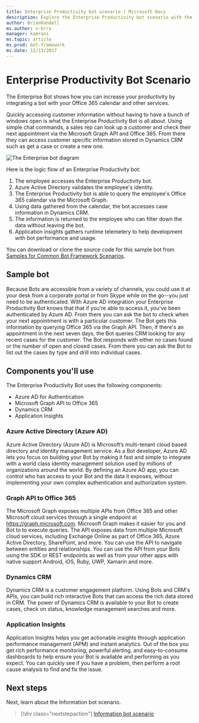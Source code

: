 ```yaml
---
title: Enterprise Productivity bot scenario | Microsoft Docs
description: Explore the Enterprise Productivity bot scenario with the Bot Framework.
author: BrianRandell
ms.author: v-brra
manager: kamrani
ms.topic: article
ms.prod: bot-framework
ms.date: 12/13/2017
---
```

# Enterprise Productivity Bot Scenario
The Enterprise Bot shows how you can increase your productivity by integrating a bot with your Office 365 calendar and other services.

Quickly accessing customer information without having to have a bunch of windows open is what the Enterprise Productivity Bot is all about. Using simple chat commands, a sales rep can look up a customer and check their next appointment via the Microsoft Graph API and Office 365. From there they can access customer specific information stored in Dynamics CRM such as get a case or create a new one.

![The Enterprise bot diagram](~/media/scenarios/bot-service-scenario-enterprise-bot.png)

Here is the logic flow of an Enterprise Productivity bot:

1. The employee accesses the Enterprise Productivity bot.
2. Azure Active Directory validates the employee's identity.
3. The Enterprise Productivity bot is able to query the employee's Office 365 calendar via the Microsoft Graph.
4. Using data gathered from the calendar, the bot accesses case information in Dynamics CRM.
5. The information is returned to the employee who can filter down the data without leaving the bot.
6. Application insights gathers runtime telemetery to help development with bot performance and usage.

You can download or clone the source code for this sample bot from [Samples for Common Bot Framework Scenarios](https://aka.ms/bot/scenarios).

## Sample bot
Because Bots are accessible from a variety of channels, you could use it at your desk from a corporate portal or from Skype while on the go--you just need to be authenticated. With Azure AD integration your Enterprise Productivity Bot knows that that if you're able to access it, you've been authenticated by Azure AD. From there you can ask the bot to check when your next appointment is with a particular customer. The Bot gets this information by querying Office 365 via the Graph API. Then, if there's an appointment in the next seven days, the Bot queries CRM looking for any recent cases for the customer. The Bot responds with either no cases found or the number of open and closed cases. From there you can ask the Bot to list out the cases by type and drill into individual cases.

## Components you'll use
The Enterprise Productivity Bot uses the following components:
-   Azure AD for Authentication
-   Microsoft Graph API to Office 365
-   Dynamics CRM
-   Application Insights

### Azure Active Directory (Azure AD)
Azure Active Directory (Azure AD) is Microsoft’s multi-tenant cloud based directory and identity management service. As a Bot developer, Azure AD lets you focus on building your Bot by making it fast and simple to integrate with a world class identity management solution used by millions of organizations around the world. By defining an Azure AD app, you can control who has access to your Bot and the data it exposes, without implementing your own complex authentication and authorization system.

### Graph API to Office 365
The Microsoft Graph exposes multiple APIs from Office 365 and other Microsoft cloud services through a single endpoint at https://graph.microsoft.com. Microsoft Graph makes it easier for you and Bot to to execute queries. The API exposes data from  multiple Microsoft cloud services, including Exchange Online as part of Office 365, Azure Active Directory, SharePoint, and more. You can use the API to navigate between entities and relationships. You can use the API from your Bots using the SDK or REST endpoints as well as from your other apps with native support Android, iOS, Ruby, UWP, Xamarin and more.

### Dynamics CRM
Dynamics CRM is a customer engagement platform. Using Bots and CRM's APIs, you can build rich interactive Bots that can access the rich data stored in CRM. The power of Dynamics CRM is available to your Bot to create cases, check on status, knowledge management searches and more.

### Application Insights
Application Insights helps you get actionable insights through application performance management (APM) and instant analytics. Out of the box you get rich performance monitoring, powerful alerting, and easy-to-consume dashboards to help ensure your Bot is available and performing as you expect. You can quickly see if you have a problem, then perform a root cause analysis to find and fix the issue.

## Next steps
Next, learn about the Information bot scenario.

> [!div class="nextstepaction"]
> [Information bot scenario](bot-service-scenario-informational.md)
